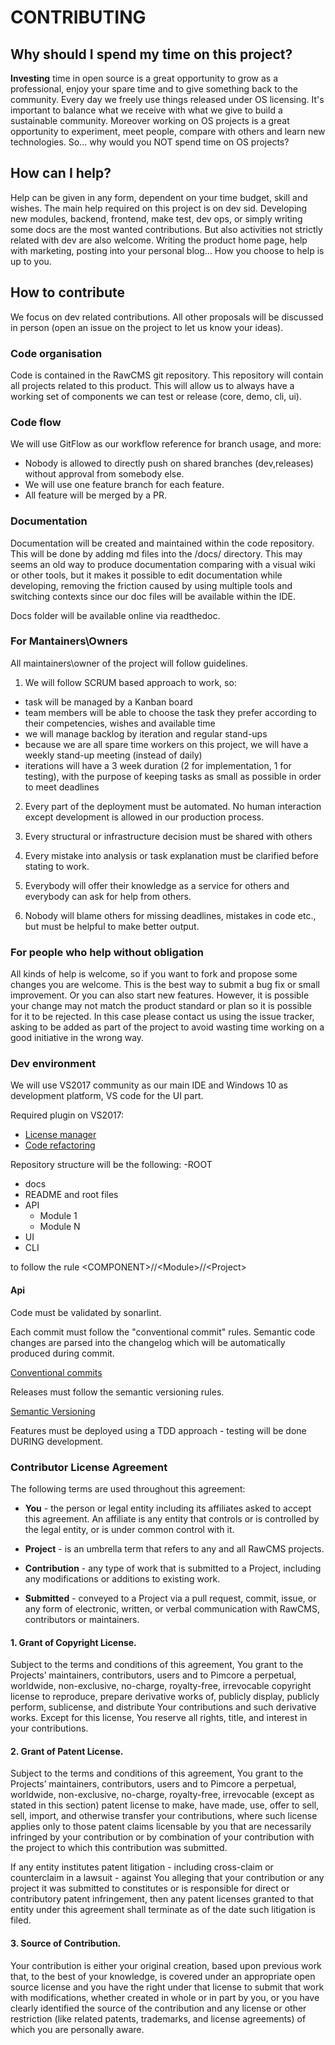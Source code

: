 # CONTRIBUTING

## Why should I spend my time on this project?
__Investing__ time in open source is a great opportunity to grow as a professional, enjoy your spare time and to give something back to the community. Every day we freely use things released under OS licensing. It's important to balance what we receive with what we give to build a sustainable community. Moreover working on OS projects is a great opportunity to experiment, meet people, compare with others and learn new technologies. So... why would you NOT spend time on OS projects?

## How can I help?
Help can be given in any form, dependent on your time budget, skill and wishes. The main help required on this project is on dev sid. Developing new modules, backend, frontend, make test, dev ops, or simply writing some docs are the most wanted contributions.
But also activities not strictly related with dev are also welcome. Writing the product home page, help with marketing, posting into your personal blog... How you choose to help is up to you.

## How to contribute
We focus on dev related contributions. All other proposals will be discussed in person (open an issue on the project to let us know your ideas).

### Code organisation
Code is contained in the RawCMS git repository. This repository will contain all projects related to this product. This will allow us to always have a working set of components we can test or release (core, demo, cli, ui).

### Code flow
We will use GitFlow as our workflow reference for branch usage, and more:

- Nobody is allowed to directly push on shared branches (dev,releases) without approval from somebody else. 
- We will use one feature branch for each feature. 
- All feature will be merged by a PR. 

### Documentation
Documentation will be created and maintained within the code repository. This will be done by adding md files into the /docs/ directory. This may seems an old way to produce documentation comparing with a visual wiki or other tools, but it makes it possible to edit documentation while developing, removing the friction caused by using multiple tools and switching contexts since our doc files will be available within the IDE.

Docs folder will be available online via readthedoc.

### For Mantainers\Owners
All maintainers\owner of the project will follow guidelines.

1. We will follow SCRUM based approach to work, so: 
- task will be managed by a Kanban board 
- team members will be able to choose the task they prefer according to their competencies, wishes and available time
- we will manage backlog by iteration and regular stand-ups
- because we are all spare time workers on this project, we will have a weekly stand-up meeting (instead of daily)
- iterations will have a 3 week duration (2 for implementation, 1 for testing), with the purpose of keeping tasks as small as possible in order to meet deadlines

2. Every part of the deployment must be automated. No human interaction except development is allowed in our production process.

3. Every structural or infrastructure decision must be shared with others

4. Every mistake into analysis or task explanation must be clarified before stating to work.

5. Everybody will offer their knowledge as a service for others and everybody can ask for help from others.

6. Nobody will blame others for missing deadlines, mistakes in code etc., but must be helpful to make better output.

### For people who help without obligation
All kinds of help is welcome, so if you want to fork and propose some changes you are welcome. This is the best way to submit a bug fix or small improvement. Or you can also start new features. However, it is possible your change may not match the product standard or plan so it is possible for it to be rejected. In this case please contact us using the issue tracker, asking to be added as part of the project to avoid wasting time working on a good initiative in the wrong way.

### Dev environment
We will use VS2017 community as our main IDE and Windows 10 as development platform, VS code for the UI part. 

Required plugin on VS2017:
- [License manager](https://marketplace.visualstudio.com/items?itemName=StefanWenig.LicenseHeaderManager)
- [Code refactoring](https://marketplace.visualstudio.com/items?itemName=SteveCadwallader.CodeMaid)

Repository structure will be the following:
-ROOT
  - docs
  - README and root files
  - API
     - Module 1
     - Module N
  - UI
  - CLI
  
  to follow the rule \<COMPONENT\>//\<Module\>//\<Project\>

#### Api 
Code must be validated by sonarlint. 

Each commit must follow the "conventional commit" rules. Semantic code changes are parsed into the changelog which will be automatically produced during commit.

[Conventional commits](https://www.conventionalcommits.org/en/v1.0.0-beta.2/)

Releases must follow the semantic versioning rules.

[Semantic Versioning](https://semver.org/)

Features must be deployed using a TDD approach - testing will be done DURING development.

### Contributor License Agreement
The following terms are used throughout this agreement:

* **You** - the person or legal entity including its affiliates asked to accept this agreement. An affiliate is any 
entity that controls or is controlled by the legal entity, or is under common control with it.

* **Project** - is an umbrella term that refers to any and all RawCMS projects.

* **Contribution** - any type of work that is submitted to a Project, including any modifications or additions to 
existing work.

* **Submitted** - conveyed to a Project via a pull request, commit, issue, or any form of electronic, written, or 
verbal communication with RawCMS, contributors or maintainers.

#### 1. Grant of Copyright License.
Subject to the terms and conditions of this agreement, You grant to the Projects’ maintainers, contributors, users and 
to Pimcore a perpetual, worldwide, non-exclusive, no-charge, royalty-free, irrevocable copyright license to reproduce, 
prepare derivative works of, publicly display, publicly perform, sublicense, and distribute Your contributions and such 
derivative works. Except for this license, You reserve all rights, title, and interest in your contributions.

#### 2. Grant of Patent License.
Subject to the terms and conditions of this agreement, You grant to the Projects’ maintainers, contributors, users and 
to Pimcore a perpetual, worldwide, non-exclusive, no-charge, royalty-free, irrevocable (except as stated in this section) 
patent license to make, have made, use, offer to sell, sell, import, and otherwise transfer your contributions, where 
such license applies only to those patent claims licensable by you that are necessarily infringed by your contribution 
or by combination of your contribution with the project to which this contribution was submitted. 

If any entity institutes patent litigation - including cross-claim or counterclaim in a lawsuit - against You alleging 
that your contribution or any project it was submitted to constitutes or is responsible for direct or contributory 
patent infringement, then any patent licenses granted to that entity under this agreement shall terminate as of the 
date such litigation is filed.

#### 3. Source of Contribution.
Your contribution is either your original creation, based upon previous work that, to the best of your knowledge, is 
covered under an appropriate open source license and you have the right under that license to submit that work with 
modifications, whether created in whole or in part by you, or you have clearly identified the source of the contribution 
and any license or other restriction (like related patents, trademarks, and license agreements) of which you are 
personally aware.



